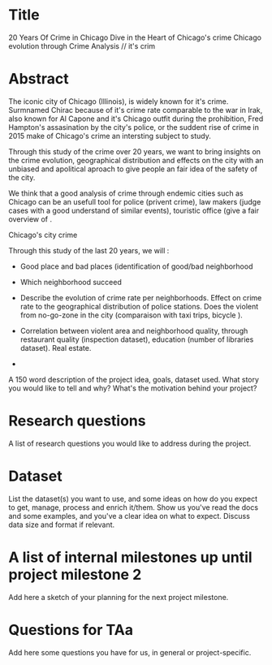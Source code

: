 # Title

20 Years Of Crime in Chicago
Dive in the Heart of Chicago's crime
Chicago evolution through Crime Analysis // it's crim


# Abstract

The iconic city of Chicago (Illinois), is widely known for it's crime. Surmnamed Chirac because of it's crime rate comparable to the war in Irak, also known for Al Capone and it's Chicago outfit during the prohibition, Fred Hampton's assasination by the city's police, or the suddent rise of crime in 2015 make of Chicago's crime an intersting subject to study.

Through this study of the crime over 20 years, we want to bring insights on the crime evolution, geographical distribution and effects on the city with an unbiased and apolitical aproach to give people an fair idea of the safety of the city. 

We think that a good analysis of crime through endemic cities such as Chicago can be an usefull tool for police (privent crime), law makers (judge cases with a good understand of similar events), touristic office (give a fair overview of . 

Chicago's city crime 



Through this study of the last 20 years, we will :


- Good place and bad places (identification of good/bad neighborhood

- Which neighborhood succeed

- Describe the evolution of crime rate per neighborhoods. Effect on crime rate to the geographical distribution of police stations. Does the violent from no-go-zone in the city (comparaison with taxi trips, bicycle ). 


- Correlation between violent area and neighborhood quality, through restaurant quality (inspection dataset), education (number of libraries dataset). Real estate. 

- 

A 150 word description of the project idea, goals, dataset used. What story you would like to tell and why? What's the motivation behind your project?

# Research questions
A list of research questions you would like to address during the project. 

# Dataset
List the dataset(s) you want to use, and some ideas on how do you expect to get, manage, process and enrich it/them. Show us you've read the docs and some examples, and you've a clear idea on what to expect. Discuss data size and format if relevant.

# A list of internal milestones up until project milestone 2
Add here a sketch of your planning for the next project milestone.

# Questions for TAa
Add here some questions you have for us, in general or project-specific.
